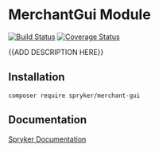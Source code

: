 # MerchantGui Module
[![Build Status](https://travis-ci.org/spryker/merchant-gui.svg)](https://travis-ci.org/spryker/merchant-gui)
[![Coverage Status](https://coveralls.io/repos/github/spryker/merchant-gui/badge.svg)](https://coveralls.io/github/spryker/merchant-gui)

{{ADD DESCRIPTION HERE}}

## Installation

```
composer require spryker/merchant-gui
```

## Documentation

[Spryker Documentation](https://academy.spryker.com/developing_with_spryker/module_guide/modules.html)

